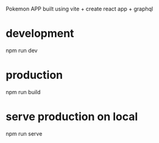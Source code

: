 Pokemon APP built using vite + create react app + graphql

# development
npm run dev

# production
npm run build

# serve production on local
npm run serve
